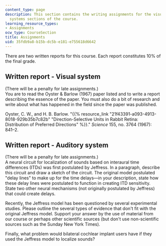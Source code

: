 ```yaml
---
content_type: page
description: This section contains the writing assignments for the visual and auditory
  systems sections of the course.
learning_resource_types:
- Assignments
ocw_type: CourseSection
title: Assignments
uid: 35fdb9a8-b15b-dc5b-e181-e755618d6642
---
```


There are two written reports for this course. Each report constitutes 10% of the final grade.

Written report - Visual system
------------------------------

(There will be a penalty for late assignments.)  
You are to read the Oyster & Barlow (1967) paper listed and to write a report describing the essence of the paper. You must also do a bit of research and write about what has happened in the field since the paper was published.

Oyster, C. W., and H. B. Barlow. "{{% resource_link "21f43391-a093-4913-8018-929b35b7c82b" "Direction-Selective Units in Rabbit Retina: Distribution of Preferred Directions" %}}." _Science_ 155, no. 3764 (1967): 841–2.

Written report - Auditory system
--------------------------------

(There will be a penalty for late assignments.)  
A neural circuit for localization of sounds based on interaural time differences (ITDs) was first postulated by Jeffress. In a paragraph, describe this circuit and draw a sketch of the circuit. The original model postulated "delay lines" to make up for the time delays—in your description, state how these delay lines were postulated to function in creating ITD sensitivity. State two other neural mechanisms (not originally postulated by Jeffress) that could create delays.

Recently, the Jeffress model has been questioned by several experimental studies. Please outline the several types of evidence that don't fit with the original Jeffress model. Support your answer by the use of material from our course or perhaps other scientific sources (but don't use non-scientific sources such as the Sunday New York Times).

Finally, what problem would bilateral cochlear implant users have if they used the Jeffress model to localize sounds?